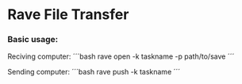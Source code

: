 # Rave File Transfer


### Basic usage:

Reciving computer:
´´´bash
rave open -k taskname -p path/to/save
´´´

Sending computer:
´´´bash
rave push -k taskname <files or directories>
´´´
